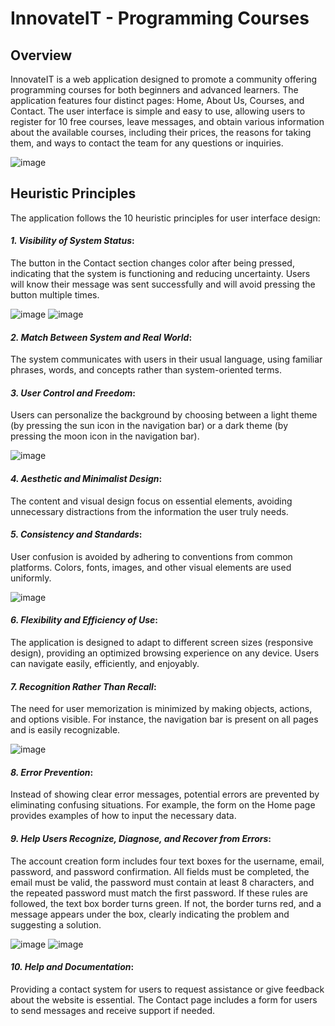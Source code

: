 # InnovateIT - Programming Courses

## Overview
InnovateIT is a web application designed to promote a community offering programming courses for both beginners and advanced learners. The application features four distinct pages: Home, About Us, Courses, and Contact. The user interface is simple and easy to use, allowing users to register for 10 free courses, leave messages, and obtain various information about the available courses, including their prices, the reasons for taking them, and ways to contact the team for any questions or inquiries.

![image](https://github.com/user-attachments/assets/12353757-2b07-4fa3-8cf1-1a1820302c77)

## Heuristic Principles
The application follows the 10 heuristic principles for user interface design:

#### *1. Visibility of System Status*:
The button in the Contact section changes color after being pressed, indicating that the system is functioning and reducing uncertainty. Users will know their message was sent successfully and will avoid pressing the button multiple times.

![image](https://github.com/user-attachments/assets/8b77d8c2-3798-4288-8f3d-b78f296bea8d)
![image](https://github.com/user-attachments/assets/6740818f-3288-45da-8c0d-f39eadfd795e)


#### *2. Match Between System and Real World*:
The system communicates with users in their usual language, using familiar phrases, words, and concepts rather than system-oriented terms.

#### *3. User Control and Freedom*:
Users can personalize the background by choosing between a light theme (by pressing the sun icon in the navigation bar) or a dark theme (by pressing the moon icon in the navigation bar).

![image](https://github.com/user-attachments/assets/d312d462-17b6-4bb5-b81a-8447b56f0661)

#### *4. Aesthetic and Minimalist Design*:
The content and visual design focus on essential elements, avoiding unnecessary distractions from the information the user truly needs.

#### *5. Consistency and Standards*:
User confusion is avoided by adhering to conventions from common platforms. Colors, fonts, images, and other visual elements are used uniformly.

![image](https://github.com/user-attachments/assets/b0448f3f-30a7-4625-9eb6-47570d09d490)


#### *6. Flexibility and Efficiency of Use*:
The application is designed to adapt to different screen sizes (responsive design), providing an optimized browsing experience on any device. Users can navigate easily, efficiently, and enjoyably.

#### *7. Recognition Rather Than Recall*:
The need for user memorization is minimized by making objects, actions, and options visible. For instance, the navigation bar is present on all pages and is easily recognizable.

![image](https://github.com/user-attachments/assets/08fa9971-a685-4b7c-b03e-16c2a527ff47)

#### *8. Error Prevention*:
Instead of showing clear error messages, potential errors are prevented by eliminating confusing situations. For example, the form on the Home page provides examples of how to input the necessary data.

#### *9. Help Users Recognize, Diagnose, and Recover from Errors*:
The account creation form includes four text boxes for the username, email, password, and password confirmation. All fields must be completed, the email must be valid, the password must contain at least 8 characters, and the repeated password must match the first password. If these rules are followed, the text box border turns green. If not, the border turns red, and a message appears under the box, clearly indicating the problem and suggesting a solution.

![image](https://github.com/user-attachments/assets/3095007d-8929-4cf1-8c46-6f702a1d93a1)
![image](https://github.com/user-attachments/assets/77759b0d-8504-4749-832b-05ad30d6d794)


#### *10. Help and Documentation*:
Providing a contact system for users to request assistance or give feedback about the website is essential. The Contact page includes a form for users to send messages and receive support if needed.

